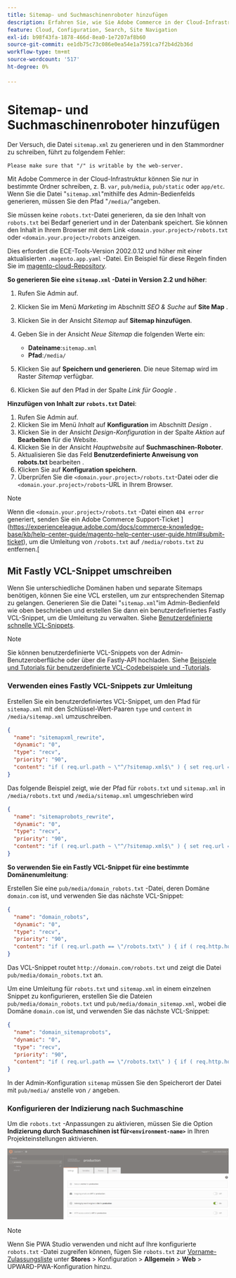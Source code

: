 ```yaml
---
title: Sitemap- und Suchmaschinenroboter hinzufügen
description: Erfahren Sie, wie Sie Adobe Commerce in der Cloud-Infrastruktur Sitemap- und Suchmaschinenrobots hinzufügen.
feature: Cloud, Configuration, Search, Site Navigation
exl-id: b98f43fa-1878-466d-8ea0-1e7207af8b60
source-git-commit: ee1db75c73c086e0ea54e1a7591ca7f2b4d2b36d
workflow-type: tm+mt
source-wordcount: '517'
ht-degree: 0%

---
```


# Sitemap- und Suchmaschinenroboter hinzufügen

Der Versuch, die Datei `sitemap.xml` zu generieren und in den Stammordner zu schreiben, führt zu folgendem Fehler:

```terminal
Please make sure that "/" is writable by the web-server.
```

Mit Adobe Commerce in der Cloud-Infrastruktur können Sie nur in bestimmte Ordner schreiben, z. B. `var`, `pub/media`, `pub/static` oder `app/etc`. Wenn Sie die Datei &quot;`sitemap.xml`&quot;mithilfe des Admin-Bedienfelds generieren, müssen Sie den Pfad &quot;`/media/`&quot;angeben.

Sie müssen keine `robots.txt`-Datei generieren, da sie den Inhalt von `robots.txt` bei Bedarf generiert und in der Datenbank speichert. Sie können den Inhalt in Ihrem Browser mit dem Link `<domain.your.project>/robots.txt` oder `<domain.your.project>/robots` anzeigen.

Dies erfordert die ECE-Tools-Version 2002.0.12 und höher mit einer aktualisierten `.magento.app.yaml` -Datei. Ein Beispiel für diese Regeln finden Sie im [magento-cloud-Repository](https://github.com/magento/magento-cloud/blob/master/.magento.app.yaml#L43-L49).

**So generieren Sie eine `sitemap.xml` -Datei in Version 2.2 und höher**:

1. Rufen Sie Admin auf.
1. Klicken Sie im Menü _Marketing_ im Abschnitt _SEO &amp; Suche_ auf **Site Map** .
1. Klicken Sie in der Ansicht _Sitemap_ auf **Sitemap hinzufügen**.
1. Geben Sie in der Ansicht _Neue Sitemap_ die folgenden Werte ein:

   - **Dateiname**:`sitemap.xml`
   - **Pfad**:`/media/`

1. Klicken Sie auf **Speichern und generieren**. Die neue Sitemap wird im Raster _Sitemap_ verfügbar.
1. Klicken Sie auf den Pfad in der Spalte _Link für Google_ .

**Hinzufügen von Inhalt zur `robots.txt` Datei**:

1. Rufen Sie Admin auf.
1. Klicken Sie im Menü _Inhalt_ auf **Konfiguration** im Abschnitt _Design_ .
1. Klicken Sie in der Ansicht _Design-Konfiguration_ in der Spalte _Aktion_ auf **Bearbeiten** für die Website.
1. Klicken Sie in der Ansicht _Hauptwebsite_ auf **Suchmaschinen-Roboter**.
1. Aktualisieren Sie das Feld **Benutzerdefinierte Anweisung von robots.txt** bearbeiten .
1. Klicken Sie auf **Konfiguration speichern**.
1. Überprüfen Sie die `<domain.your.project>/robots.txt`-Datei oder die `<domain.your.project>/robots`-URL in Ihrem Browser.

>[!NOTE]
>
>Wenn die `<domain.your.project>/robots.txt` -Datei einen `404 error` generiert, senden Sie ein Adobe Commerce Support-Ticket ](https://experienceleague.adobe.com/docs/commerce-knowledge-base/kb/help-center-guide/magento-help-center-user-guide.html#submit-ticket), um die Umleitung von `/robots.txt` auf `/media/robots.txt` zu entfernen.[

## Mit Fastly VCL-Snippet umschreiben

Wenn Sie unterschiedliche Domänen haben und separate Sitemaps benötigen, können Sie eine VCL erstellen, um zur entsprechenden Sitemap zu gelangen. Generieren Sie die Datei &quot;`sitemap.xml`&quot;im Admin-Bedienfeld wie oben beschrieben und erstellen Sie dann ein benutzerdefiniertes Fastly VCL-Snippet, um die Umleitung zu verwalten. Siehe [Benutzerdefinierte schnelle VCL-Snippets](../cdn/fastly-vcl-custom-snippets.md).

>[!NOTE]
>
> Sie können benutzerdefinierte VCL-Snippets von der Admin-Benutzeroberfläche oder über die Fastly-API hochladen. Siehe [Beispiele und Tutorials für benutzerdefinierte VCL-Codebeispiele und -Tutorials](../cdn/fastly-vcl-custom-snippets.md#example-vcl-snippet-code).

### Verwenden eines Fastly VCL-Snippets zur Umleitung

Erstellen Sie ein benutzerdefiniertes VCL-Snippet, um den Pfad für `sitemap.xml` mit den Schlüssel-Wert-Paaren `type` und `content` in `/media/sitemap.xml` umzuschreiben.

```json
{
  "name": "sitemapxml_rewrite",
  "dynamic": "0",
  "type": "recv",
  "priority": "90",
  "content": "if ( req.url.path ~ \"^/?sitemap.xml$\" ) { set req.url = \"/media/sitemap.xml\"; }"
}
```

Das folgende Beispiel zeigt, wie der Pfad für `robots.txt` und `sitemap.xml` in `/media/robots.txt` und `/media/sitemap.xml` umgeschrieben wird

```json
{
  "name": "sitemaprobots_rewrite",
  "dynamic": "0",
  "type": "recv",
  "priority": "90",
  "content": "if ( req.url.path ~ \"^/?sitemap.xml$\" ) { set req.url = \"/media/sitemap.xml\"; } else if (req.url.path ~ \"^/?robots.txt$\") { set req.url = \"/media/robots.txt\";}"
}
```

**So verwenden Sie ein Fastly VCL-Snippet für eine bestimmte Domänenumleitung**:

Erstellen Sie eine `pub/media/domain_robots.txt` -Datei, deren Domäne `domain.com` ist, und verwenden Sie das nächste VCL-Snippet:

```json
{
  "name": "domain_robots",
  "dynamic": "0",
  "type": "recv",
  "priority": "90",
  "content": "if ( req.url.path == \"/robots.txt\" ) { if ( req.http.host ~ \"(domain).com$\" ) { set req.url = \"/media/\" re.group.1 \"_robots.txt\"; }}"
}
```

Das VCL-Snippet routet `http://domain.com/robots.txt` und zeigt die Datei `pub/media/domain_robots.txt` an.

Um eine Umleitung für `robots.txt` und `sitemap.xml` in einem einzelnen Snippet zu konfigurieren, erstellen Sie die Dateien `pub/media/domain_robots.txt` und `pub/media/domain_sitemap.xml`, wobei die Domäne `domain.com` ist, und verwenden Sie das nächste VCL-Snippet:

```json
{
  "name": "domain_sitemaprobots",
  "dynamic": "0",
  "type": "recv",
  "priority": "90",
  "content": "if ( req.url.path == \"/robots.txt\" ) { if ( req.http.host ~ \"(domain).com$\" ) { set req.url = \"/media/\" re.group.1 \"_robots.txt\"; }} else if ( req.url.path == \"/sitemap.xml\" ) { if ( req.http.host ~ \"(domain).com$\" ) {  set req.url = \"/media/\" re.group.1 \"_sitemap.xml\"; }}"
}
```

In der Admin-Konfiguration `sitemap` müssen Sie den Speicherort der Datei mit `pub/media/` anstelle von `/` angeben.

### Konfigurieren der Indizierung nach Suchmaschine

Um die `robots.txt` -Anpassungen zu aktivieren, müssen Sie die Option **Indizierung durch Suchmaschinen ist für`<environment-name>`** in Ihren Projekteinstellungen aktivieren.

![Verwenden Sie den [!DNL Cloud Console], um Umgebungen zu verwalten](../../assets/robots-indexing-by-search-engine.png)

>[!NOTE]
>
>Wenn Sie PWA Studio verwenden und nicht auf Ihre konfigurierte `robots.txt` -Datei zugreifen können, fügen Sie `robots.txt` zur [Vorname-Zulassungsliste](https://github.com/magento/magento2-upward-connector#front-name-allowlist) unter **Stores** > Konfiguration > **Allgemein** > **Web** > UPWARD-PWA-Konfiguration hinzu.
